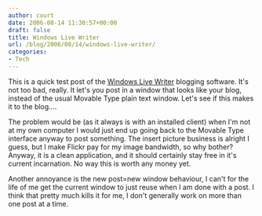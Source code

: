 ```yaml
---
author: court
date: 2006-08-14 11:30:57+00:00
draft: false
title: Windows Live Writer
url: /blog/2006/08/14/windows-live-writer/
categories:
- Tech
---
```


This is a quick test post of the [Windows Live Writer](http://windowslivewriter.spaces.live.com/) blogging software. It's not too bad, really. It let's you post in a window that looks like your blog, instead of the usual Movable Type plain text window. Let's see if this makes it to the blog....

The problem would be (as it always is with an installed client) when I'm not at my own computer I would just end up going back to the Movable Type interface anyway to post something. The insert picture business is alright I guess, but I make Flickr pay for my image bandwidth, so why bother? Anyway, it is a clean application, and it should certainly stay free in it's current incarnation. No way this is worth any money yet.

Another annoyance is the new post=new window behaviour, I can't for the life of me get the current window to just reuse when I am done with a post. I think that pretty much kills it for me, I don't generally work on more than one post at a time.
